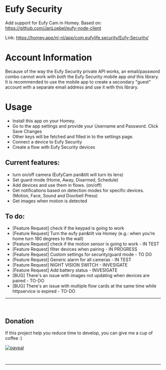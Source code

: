 # Eufy Security

Add support for Eufy Cam in Homey.
Based on: https://github.com/JanLoebel/eufy-node-client

Link: https://homey.app/nl-nl/app/com.eufylife.security/Eufy-Security/

# Account Information

Because of the way the Eufy Security private API works, an email/password combo cannot
work with _both_ the Eufy Security mobile app _and_ this library. It is recommended to
use the mobile app to create a secondary "guest" account with a separate email address
and use it with this library.

# Usage
- Install this app on your Homey.
- Go to the app settings and provide your Username and Password. Click Save Changes
- Other keys will be fetched and filled in to the settings page.
- Connect a device to Eufy Security
- Create a flow with Eufy Security devices

## Current features:
- turn on/off camera (EufyCam pan&tilt will turn its lens)
- Set guard mode (Home, Away, Disarmed, Schedule)
- Add devices and use them in flows. (on/off)
- Get notifications based on detection modes for specific devices. (Motion, Face, Sound and Doorbell Press) 
- Get images when motion is detected

## To do:
- [Feature Request] check if the keypad is going to work
- [Feature Request] Turn the eufy pan&tilt via Homey (e.g.: when you’re home turn 180 degrees to the wall)
- [Feature Request] check if the motion sensor is going to work - IN TEST
- [Feature Request] filter devices when pairing - IN PROGRESS
- [Feature Request] Custom settings for security/guard mode - TO DO
- [Feature Request] Generic alarm for all cameras - IN TEST
- [Feature Request] NIGHT VISION SWITCH - INVESIGATE
- [Feature Request] Add battery status - INVESIGATE
- [BUG] There's an issue with images not updating when devices are paired - TO-DO
- [BUG] There's an issue with multiple flow cards at the same time while httpservice is expired - TO-DO

---
&nbsp;
## Donation
If this project help you reduce time to develop, you can give me a cup of coffee :) 

[![paypal](https://www.paypalobjects.com/en_US/NL/i/btn/btn_donateCC_LG.gif)](https://paypal.me/martijnpoppen)

&nbsp;

---

